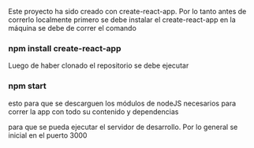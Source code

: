 Este proyecto ha sido creado con create-react-app.
Por lo tanto antes de correrlo localmente primero se debe instalar el create-react-app en la máquina
se debe de correr el comando 
### npm install create-react-app

Luego de haber clonado el repositorio se debe ejecutar
### npm start
esto para que se descarguen los módulos de nodeJS necesarios para correr la app
con todo su contenido y dependencias

para que se pueda ejecutar el servidor de desarrollo.
Por lo general se inicial en el puerto 3000





